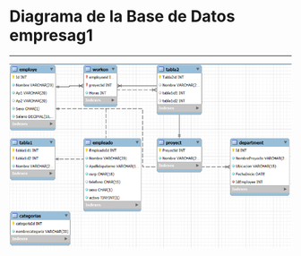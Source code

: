 
# Diagrama de la Base de Datos empresag1

---

![Imagen de empresag2](../images/diagramaintroduccionmysql.png)

